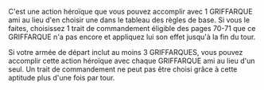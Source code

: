 C'est une action héroïque que vous pouvez accomplir avec 1 GRIFFARQUE ami au lieu d'en choisir une dans le tableau des règles de base. Si vous le faites, choisissez 1 trait de commandement éligible des pages 70-71 que ce GRIFFARQUE n'a pas encore et appliquez lui son effet jusqu'à la fin du tour.

Si votre armée de départ inclut au moins 3 GRIFFARQUES, vous pouvez accomplir cette action héroïque avec chaque GRIFFARQUE ami au lieu d'un seul. Un trait de commandement ne peut pas être choisi grâce à cette aptitude plus d'une fois par tour.
